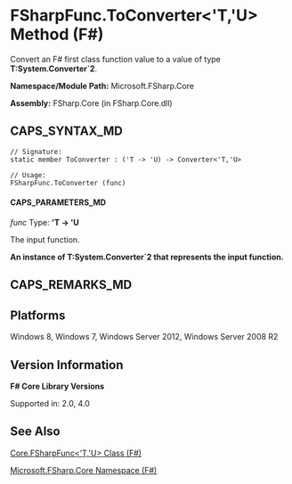 # FSharpFunc.ToConverter<'T,'U> Method (F#)

Convert an F# first class function value to a value of type **T:System.Converter&#96;2**.

**Namespace/Module Path:** Microsoft.FSharp.Core

**Assembly:** FSharp.Core (in FSharp.Core.dll)


## CAPS_SYNTAX_MD

```
// Signature:
static member ToConverter : ('T -> 'U) -> Converter<'T,'U>

// Usage:
FSharpFunc.ToConverter (func)
```

#### CAPS_PARAMETERS_MD
*func*
Type: **'T -&gt; 'U**


The input function.



**An instance of T:System.Converter&#96;2 that represents the input function.**
## CAPS_REMARKS_MD

## Platforms
Windows 8, Windows 7, Windows Server 2012, Windows Server 2008 R2


## Version Information
**F# Core Library Versions**

Supported in: 2.0, 4.0




## See Also
[Core.FSharpFunc&#60;'T,'U&#62; Class &#40;F&#35;&#41;](Core.FSharpFuncL%27T%2C%27UR+Class+%28F%23%29.md)

[Microsoft.FSharp.Core Namespace &#40;F&#35;&#41;](Microsoft.FSharp.Core+Namespace+%28F%23%29.md)

